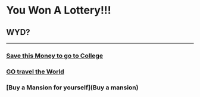 # You Won A Lottery!!!
## WYD?
---
### [Save this Money to go to College]()
### [GO travel the World]()
### [Buy a Mansion for yourself](Buy a mansion)

